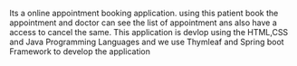 Its a online appointment booking application. using this patient book the appointment and doctor can see the list of appointment ans also have a access to cancel the same.
This application is devlop using the HTML,CSS and Java Programming Languages and we use Thymleaf and Spring boot Framework to develop the application
